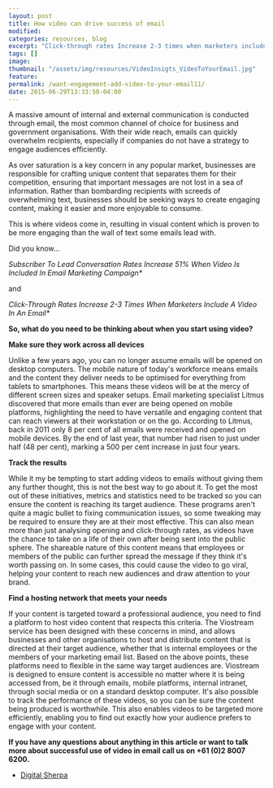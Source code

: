 ```yaml
---
layout: post
title: How video can drive success of email
modified:
categories: resources, blog
excerpt: "Click-through rates Increase 2-3 times when marketers include a video in an email. Great stats hey, find out more about adding video to email comms"
tags: []
image:
thumbnail: "/assets/img/resources/VideoInsigts_VideoToYourEmail.jpg"
feature:
permalink: /want-engagement-add-video-to-your-email11/
date: 2015-06-29T13:33:50-04:00
---
```


A massive amount of internal and external communication is conducted through email, the most common channel of choice for business and government organisations. With their wide reach, emails can quickly overwhelm recipients, especially if companies do not have a strategy to engage audiences efficiently.

As over saturation is a key concern in any popular market, businesses are responsible for crafting unique content that separates them for their competition, ensuring that important messages are not lost in a sea of information. Rather than bombarding recipients with screeds of overwhelming text, businesses should be seeking ways to create engaging content, making it easier and more enjoyable to consume.

This is where videos come in, resulting in visual content which is proven to be more engaging than the wall of text some emails lead with.

Did you know...

<em>Subscriber To Lead Conversation Rates Increase 51% When Video Is Included In Email Marketing Campaign*</em>

and

<em>Click-Through Rates Increase 2-3 Times When Marketers Include A Video In An Email*</em>

<strong>So, what do you need to be thinking about when you start using video?</strong>

<strong>Make sure they work across all devices</strong>

Unlike a few years ago, you can no longer assume emails will be opened on desktop computers. The mobile nature of today's workforce means emails and the content they deliver needs to be optimised for everything from tablets to smartphones. This means these videos will be at the mercy of different screen sizes and speaker setups. Email marketing specialist Litmus discovered that more emails than ever are being opened on mobile platforms, highlighting the need to have versatile and engaging content that can reach viewers at their workstation or on the go. According to Litmus, back in 2011 only 8 per cent of all emails were received and opened on mobile devices. By the end of last year, that number had risen to just under half (48 per cent), marking a 500 per cent increase in just four years.

<strong>Track the results</strong>

While it my be tempting to start adding videos to emails without giving them any further thought, this is not the best way to go about it. To get the most out of these initiatives, metrics and statistics need to be tracked so you can ensure the content is reaching its target audience. These programs aren't quite a magic bullet to fixing communication issues, so some tweaking may be required to ensure they are at their most effective. This can also mean more than just analysing opening and click-through rates, as videos have the chance to take on a life of their own after being sent into the public sphere. The shareable nature of this content means that employees or members of the public can further spread the message if they think it's worth passing on. In some cases, this could cause the video to go viral, helping your content to reach new audiences and draw attention to your brand.

<strong>Find a hosting network that meets your needs</strong>

If your content is targeted toward a professional audience, you need to find a platform to host video content that respects this criteria. The Viostream service has been designed with these concerns in mind, and allows businesses and other organisations to host and distribute content that is directed at their target audience, whether that is internal employees or the members of your marketing email list. Based on the above points, these platforms need to flexible in the same way target audiences are. Viostream is designed to ensure content is accessible no matter where it is being accessed from, be it through emails, mobile platforms, internal intranet, through social media or on a standard desktop computer. It's also possible to track the performance of these videos, so you can be sure the content being produced is worthwhile. This also enables videos to be targeted more efficiently, enabling you to find out exactly how your audience prefers to engage with your content.

<strong>If you have any questions about anything in this article or want to talk more about successful use of video in email call us on +61 (0)2 8007 6200.</strong>

* <a href="http://www.digitalsherpa.com/blog/25-amazing-video-marketing-statistics/">Digital Sherpa</a>